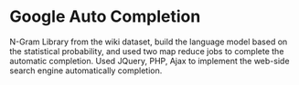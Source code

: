 # Google Auto Completion
N-Gram Library from the wiki dataset, build the language model based on the statistical
probability, and used two map reduce jobs to complete the automatic completion. Used JQuery, PHP, Ajax to implement the web-side search engine automatically completion.
